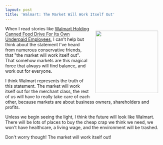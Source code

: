 ```yaml
---
layout: post
title: 'Walmart: The Market Will Work Itself Out'
---
```

<p><img style="padding: 15px;" src="https://s3.amazonaws.com/kinlane-productions/mall-wart.jpg" alt="" width="200" align="right" /></p>
<p>When I read stories like <a href="http://thinkprogress.org/economy/2013/11/18/2960371/walmart-food-drive/">Walmart Holding Canned Food Drive For Its Own Underpaid Employees</a>, I can't help but think about the statement I've heard from numerous conservative friends, that "the market will work itself out".  That somehow markets are this magical force that always will find balance, and work out for everyone.</p>
<p>I think Walmart represents the truth of this statement. The market will work itself out for the merchant class, the rest of us will have to really take care of each other, because markets are about business owners, shareholders and profits.</p>
<p>Unless we begin seeing the light, I think the future will look like Walmart. There will be lots of places to buy the cheap crap we think we need, we won't have healthcare, a living wage, and the environment will be trashed.</p>
<p>Don't worry though! The market will work itself out!</p>